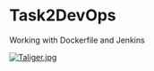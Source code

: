 # Task2DevOps
Working with Dockerfile and Jenkins

[![Taliger.jpg](https://i.postimg.cc/NMByqr08/Taliger.jpg)](https://postimg.cc/cKk1fCw6)

